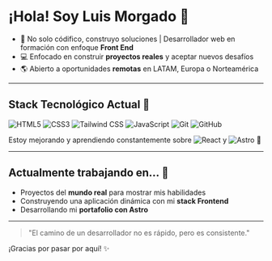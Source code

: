 # ¡Hola! Soy Luis Morgado 👋

* 🎯 No solo códifico, construyo soluciones | Desarrollador web en formación con enfoque **Front End**
* 💻 Enfocado en construir **proyectos reales** y aceptar nuevos desafíos
* 🌎 Abierto a oportunidades **remotas** en LATAM, Europa o Norteamérica

***

## Stack Tecnológico Actual 🚀

![HTML5](https://img.shields.io/badge/-HTML5-E34F26?style=flat-square&logo=html5&logoColor=white)
![CSS3](https://img.shields.io/badge/-CSS3-1572B6?style=flat-square&logo=css3&logoColor=white)
![Tailwind CSS](https://img.shields.io/badge/-Tailwind_CSS-06B6D4?style=flat-square&logo=tailwindcss&logoColor=white)
![JavaScript](https://img.shields.io/badge/-JavaScript-F7DF1E?style=flat-square&logo=javascript&logoColor=black)
![Git](https://img.shields.io/badge/-Git-F05032?style=flat-square&logo=git&logoColor=white)
![GitHub](https://img.shields.io/badge/-GitHub-181717?style=flat-square&logo=github&logoColor=white)

Estoy mejorando y aprendiendo constantemente sobre  ![React](https://img.shields.io/badge/-React-61DAFB?style=flat-square&logo=react&logoColor=black)  y  ![Astro](https://img.shields.io/badge/-Astro-FF5D01?style=flat-square&logo=astro&logoColor=white)  💪

***

## Actualmente trabajando en... 🧠

* Proyectos del **mundo real** para mostrar mis habilidades
* Construyendo una aplicación dinámica con mi **stack Frontend**
* Desarrollando mi **portafolio con Astro**

***

> "El camino de un desarrollador no es rápido, pero es consistente."

¡Gracias por pasar por aquí! ✨
